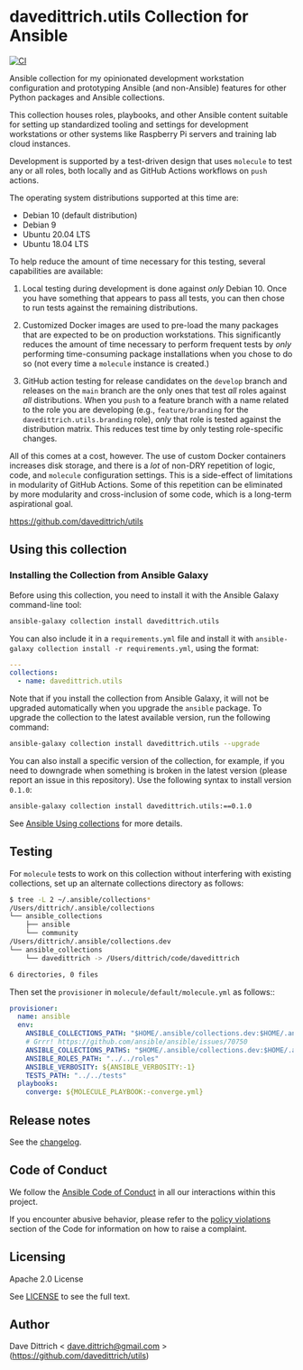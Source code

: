 # davedittrich.utils Collection for Ansible

[![CI](https://github.com/davedittrich/utils/workflows/release/badge.svg?event=push)](https://github.com/davedittrich/utils/actions)

Ansible collection for my opinionated development workstation configuration and
prototyping Ansible (and non-Ansible) features for other Python packages and
Ansible collections.

This collection houses roles, playbooks, and other Ansible content suitable for
setting up standardized tooling and settings for development workstations or
other systems like Raspberry Pi servers and training lab cloud instances.

Development is supported by a test-driven design that uses `molecule` to test
any or all roles, both locally and as GitHub Actions workflows on `push` actions.

The operating system distributions supported at this time are:

* Debian 10 (default distribution)
* Debian 9
* Ubuntu 20.04 LTS
* Ubuntu 18.04 LTS

To help reduce the amount of time necessary for this testing, several capabilities
are available:

1. Local testing during development is done against *only* Debian 10. Once you
   have something that appears to pass all tests, you can then chose to run tests
   against the remaining distributions.

2. Customized Docker images are used to pre-load the many packages that are expected
   to be on production workstations. This significantly reduces the amount of time
   necessary to perform frequent tests by *only* performing time-consuming package
   installations when you chose to do so (not every time a `molecule` instance is
   created.)

3. GitHub action testing for release candidates on the `develop` branch and
   releases on the `main` branch are the only ones that test *all* roles
   against *all* distributions. When you `push` to a feature branch with a
   name related to the role you are developing (e.g., `feature/branding` for
   the `davedittrich.utils.branding` role), *only* that role is tested against
   the distribution matrix. This reduces test time by only testing role-specific
   changes.

All of this comes at a cost, however. The use of custom Docker containers increases
disk storage, and there is a *lot* of non-DRY repetition of logic, code, and
`molecule` configuration settings. This is a side-effect of limitations in modularity
of GitHub Actions. Some of this repetition can be eliminated by more modularity
and cross-inclusion of some code, which is a long-term aspirational goal.


https://github.com/davedittrich/utils

## Using this collection

### Installing the Collection from Ansible Galaxy

Before using this collection, you need to install it with the Ansible Galaxy command-line tool:
```bash
ansible-galaxy collection install davedittrich.utils
```

You can also include it in a `requirements.yml` file and install it with `ansible-galaxy collection
install -r requirements.yml`, using the format:
```yaml
---
collections:
  - name: davedittrich.utils
```

Note that if you install the collection from Ansible Galaxy, it will not be upgraded automatically
when you upgrade the `ansible` package. To upgrade the collection to the latest available version,
run the following command:
```bash
ansible-galaxy collection install davedittrich.utils --upgrade
```

You can also install a specific version of the collection, for example, if you need to downgrade
when something is broken in the latest version (please report an issue in this repository). Use
the following syntax to install version `0.1.0`:
```bash
ansible-galaxy collection install davedittrich.utils:==0.1.0
```

See [Ansible Using collections](https://docs.ansible.com/ansible/devel/user_guide/collections_using.html)
for more details.

## Testing

For `molecule` tests to work on this collection without interfering with existing collections,
set up an alternate collections directory as follows:
```bash
$ tree -L 2 ~/.ansible/collections*
/Users/dittrich/.ansible/collections
└── ansible_collections
    ├── ansible
    └── community
/Users/dittrich/.ansible/collections.dev
└── ansible_collections
    └── davedittrich -> /Users/dittrich/code/davedittrich

6 directories, 0 files
```

Then set the ``provisioner`` in ``molecule/default/molecule.yml`` as follows::

```yaml
provisioner:
  name: ansible
  env:
    ANSIBLE_COLLECTIONS_PATH: "$HOME/.ansible/collections.dev:$HOME/.ansible/collections"
    # Grrr! https://github.com/ansible/ansible/issues/70750
    ANSIBLE_COLLECTIONS_PATHS: "$HOME/.ansible/collections.dev:$HOME/.ansible/collections"
    ANSIBLE_ROLES_PATH: "../../roles"
    ANSIBLE_VERBOSITY: ${ANSIBLE_VERBOSITY:-1}
    TESTS_PATH: "../../tests"
  playbooks:
    converge: ${MOLECULE_PLAYBOOK:-converge.yml}
```

## Release notes

See the [changelog](https://github.com/davedittrich/utils/tree/main/CHANGELOG.rst).

## Code of Conduct

We follow the [Ansible Code of
Conduct](https://docs.ansible.com/ansible/devel/community/code_of_conduct.html)
in all our interactions within this project.

If you encounter abusive behavior, please refer to the [policy
violations](https://docs.ansible.com/ansible/devel/community/code_of_conduct.html#policy-violations)
section of the Code for information on how to raise a complaint.

## Licensing

Apache 2.0 License

See [LICENSE](LICENSE.txt) to see the full text.

## Author

Dave Dittrich < dave.dittrich@gmail.com > (https://github.com/davedittrich/utils)
